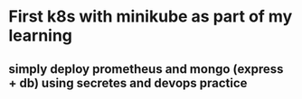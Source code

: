 # First k8s with minikube as part of my learning
## simply deploy prometheus and mongo (express + db) using secretes and devops practice

